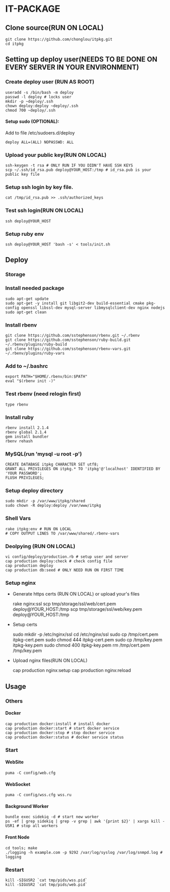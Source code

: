 IT-PACKAGE
=====

## Clone source(RUN ON LOCAL)
    git clone https://github.com/chonglou/itpkg.git
    cd itpkg
    
## Setting up deploy user(NEEDS TO BE DONE ON EVERY SERVER IN YOUR ENVIRONMENT)

### Create deploy user (RUN AS ROOT)
    useradd -s /bin/bash -m deploy
    passwd -l deploy # locks user
    mkdir -p ~deploy/.ssh
    chown deploy:deploy ~deploy/.ssh
    chmod 700 ~deploy/.ssh
    
#### Setup sudo (OPTIONAL):
Add to file /etc/sudoers.d/deploy
     
    deploy ALL=(ALL) NOPASSWD: ALL

### Upload your public key(RUN ON LOCAL)
    ssh-keygen -t rsa # ONLY RUN IF YOU DIDN'T HAVE SSH KEYS
    scp ~/.ssh/id_rsa.pub deploy@YOUR_HOST:/tmp # id_rsa.pub is your public key file 

### Setup ssh login by key file.
    cat /tmp/id_rsa.pub >> .ssh/authorized_keys 

### Test ssh login(RUN ON LOCAL)
    ssh deploy@YOUR_HOST 
    
### Setup ruby env
    ssh deploy@YOUR_HOST 'bash -s' < tools/init.sh

## Deploy

### Storage

### Install needed package
    sudo apt-get update
    sudo apt-get -y install git libgit2-dev build-essential cmake pkg-config openssl libssl-dev mysql-server libmysqlclient-dev nginx nodejs  
    sudo apt-get clean

### Install rbenv
    git clone https://github.com/sstephenson/rbenv.git ~/.rbenv
    git clone https://github.com/sstephenson/ruby-build.git ~/.rbenv/plugins/ruby-build
    git clone https://github.com/sstephenson/rbenv-vars.git ~/.rbenv/plugins/ruby-vars

### Add to ~/.bashrc
    export PATH="$HOME/.rbenv/bin:$PATH"
    eval "$(rbenv init -)"

### Test rbenv (need relogin first)
    type rbenv

### Install ruby
    rbenv install 2.1.4
    rbenv global 2.1.4
    gem install bundler
    rbenv rehash

### MySQL(run 'mysql -u root -p')
    CREATE DATABASE itpkg CHARACTER SET utf8;
    GRANT ALL PRIVILEGES ON itpkg.* TO 'itpkg'@'localhost' IDENTIFIED BY 'YOUR PASSWORD';
    FLUSH PRIVILEGES;

### Setup deploy directory
    sudo mkdir -p /var/www/itpkg/shared
    sudo chown -R deploy:deploy /var/www/itpkg
   

### Shell Vars
    rake itpkg:env # RUN ON LOCAL
    # COPY OUTPUT LINES TO /var/www/shared/.rbenv-vars

### Deolpying (RUN ON LOCAL)
    vi config/deploy/production.rb # setup user and server
    cap production deploy:check # check config file
    cap production deploy
    cap production db:seed # ONLY NEED RUN ON FIRST TIME

### Setup nginx

 * Generate https certs (RUN ON LOCAL) or upload your's files
    
    rake nginx:ssl
    scp tmp/storage/ssl/web/cert.pem deploy@YOUR_HOST:/tmp
    scp tmp/storage/ssl/web/key.pem deploy@YOUR_HOST:/tmp

 * Setup certs

    sudo mkdir -p /etc/nginx/ssl
    cd /etc/nginx/ssl
    sudo cp /tmp/cert.pem itpkg-cert.pem
    sudo chmod 444 itpkg-cert.pem
    sudo cp /tmp/key.pem itpkg-key.pem
    sudo chmod 400 itpkg-key.pem
    rm /tmp/cert.pem /tmp/key.pem
    

 * Upload nginx files(RUN ON LOCAL)
    
    cap production nginx:setup
    cap production nginx:reload

## Usage

### Others

#### Docker
    cap production docker:install # install docker
    cap production docker:start # start docker service
    cap production docker:stop # stop docker service
    cap production docker:status # docker service status

### Start

#### WebSite

    puma -C config/web.cfg

#### WebSocket

    puma -C config/wss.cfg wss.ru

#### Background Worker

    bundle exec sidekiq -d # start new worker
    ps -ef | grep sidekiq | grep -v grep | awk '{print $2}' | xargs kill -USR1 # stop all workers

#### Front Node

    cd tools; make
    ./logging -h example.com -p 9292 /var/log/syslog /var/log/snmpd.log # logging

### Restart

    kill -SIGUSR2 `cat tmp/pids/wss.pid`
    kill -SIGUSR2 `cat tmp/pids/web.pid`
